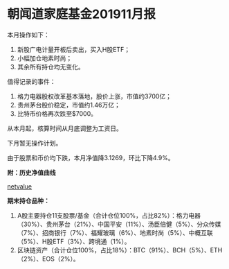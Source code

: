 # 朝闻道家庭基金201911月报

本月操作如下：

1. 新股广电计量开板后卖出，买入H股ETF；
2. 小幅加仓地素时尚；
3. 其余所有持仓均无变化。

值得记录的事件：

1. 格力电器股权改革基本落地，股价上涨，市值约3700亿；
2. 贵州茅台股价稳定，市值约1.46万亿；
3. 比特币价格再次跌至$7000。

从本月起，核算时间从月底调整为工资日。

下月暂无操作计划。

由于股票和币价均下跌，本月净值降3.1269，环比下降4.9%。

**附：历史净值曲线**

[netvalue](../../netvalue.html ':include  :type=iframe')

**期末持仓品种：**

1. A股主要持仓11支股票/基金（合计仓位100%，占比82%）：格力电器（30%）、贵州茅台（21%）、中国平安（11%）、汤臣倍健（5%）、分众传媒（7%）、招商银行（7%）、福耀玻璃（6%）、地素时尚（5%）、中概互联（5%）、H股ETF（3%）、跨境通（1%）。
2. 区块链资产（合计仓位100%，占比18%）：BTC（91%）、BCH（5%）、ETH（2%）、EOS（2%）。


